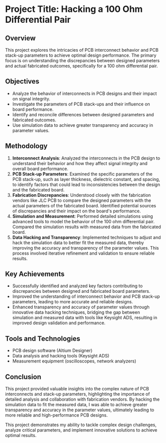 # Project Title: Hacking a 100 Ohm Differential Pair

## Overview
This project explores the intricacies of PCB interconnect behavior and PCB stack-up parameters to achieve optimal design performance. The primary focus is on understanding the discrepancies between designed parameters and actual fabricated outcomes, specifically for a 100 ohm differential pair.

## Objectives
- Analyze the behavior of interconnects in PCB designs and their impact on signal integrity.
- Investigate the parameters of PCB stack-ups and their influence on board performance.
- Identify and reconcile differences between designed parameters and fabricated outcomes.
- Use simulation data to achieve greater transparency and accuracy in parameter values.

## Methodology
1. **Interconnect Analysis**: Analyzed the interconnects in the PCB design to understand their behavior and how they affect signal integrity and overall board performance.
2. **PCB Stack-up Parameters**: Examined the specific parameters of the PCB stack-up, such as layer thickness, dielectric constant, and spacing, to identify factors that could lead to inconsistencies between the design and the fabricated board.
3. **Fabrication Discrepancies**: Understood closely with the fabrication vendors like JLC PCB to compare the designed parameters with the actual parameters of the fabricated board. Identified potential sources of discrepancies and their impact on the board's performance.
4. **Simulation and Measurement**: Performed detailed simulations using advanced tools to model the behavior of the 100 ohm differential pair. Compared the simulation results with measured data from the fabricated board.
5. **Data Hacking and Transparency**: Implemented techniques to adjust and hack the simulation data to better fit the measured data, thereby improving the accuracy and transparency of the parameter values. This process involved iterative refinement and validation to ensure reliable results.

## Key Achievements
- Successfully identified and analyzed key factors contributing to discrepancies between designed and fabricated board parameters.
- Improved the understanding of interconnect behavior and PCB stack-up parameters, leading to more accurate and reliable designs. 
- Enhanced transparency and accuracy of parameter values through innovative data hacking techniques, bridging the gap between simulation and measured data with tools like Keysight ADS, resulting in improved design validation and performance.

## Tools and Technologies
- PCB design software (Altium Designer)
- Data analysis and hacking tools (Keysight ADS)
- Measurement equipment (oscilloscopes, network analyzers)


## Conclusion
This project provided valuable insights into the complex nature of PCB interconnects and stack-up parameters, highlighting the importance of detailed analysis and collaboration with fabrication vendors. By hacking the simulation data to fit the measured data, I was able to achieve greater transparency and accuracy in the parameter values, ultimately leading to more reliable and high-performance PCB designs.

This project demonstrates my ability to tackle complex design challenges, analyze critical parameters, and implement innovative solutions to achieve optimal results.
